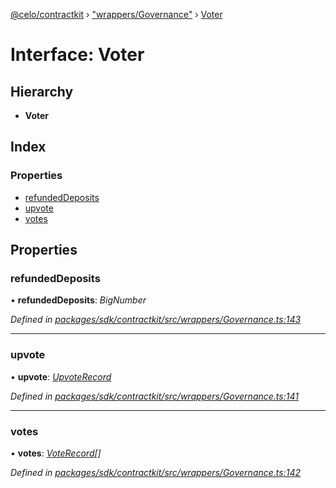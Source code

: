 [@celo/contractkit](../README.md) › ["wrappers/Governance"](../modules/_wrappers_governance_.md) › [Voter](_wrappers_governance_.voter.md)

# Interface: Voter

## Hierarchy

* **Voter**

## Index

### Properties

* [refundedDeposits](_wrappers_governance_.voter.md#refundeddeposits)
* [upvote](_wrappers_governance_.voter.md#upvote)
* [votes](_wrappers_governance_.voter.md#votes)

## Properties

###  refundedDeposits

• **refundedDeposits**: *BigNumber*

*Defined in [packages/sdk/contractkit/src/wrappers/Governance.ts:143](https://github.com/celo-org/celo-monorepo/blob/master/packages/sdk/contractkit/src/wrappers/Governance.ts#L143)*

___

###  upvote

• **upvote**: *[UpvoteRecord](_wrappers_governance_.upvoterecord.md)*

*Defined in [packages/sdk/contractkit/src/wrappers/Governance.ts:141](https://github.com/celo-org/celo-monorepo/blob/master/packages/sdk/contractkit/src/wrappers/Governance.ts#L141)*

___

###  votes

• **votes**: *[VoteRecord](_wrappers_governance_.voterecord.md)[]*

*Defined in [packages/sdk/contractkit/src/wrappers/Governance.ts:142](https://github.com/celo-org/celo-monorepo/blob/master/packages/sdk/contractkit/src/wrappers/Governance.ts#L142)*
